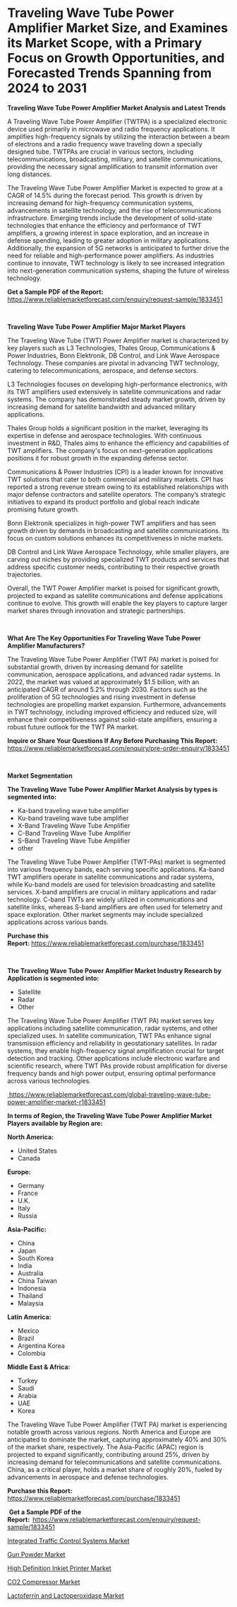 <p><h1>Traveling Wave Tube Power Amplifier Market Size, and Examines its Market Scope, with a Primary Focus on Growth Opportunities, and Forecasted Trends Spanning from 2024 to 2031</h1></p><p><strong>Traveling Wave Tube Power Amplifier Market Analysis and Latest Trends</strong></p>
<p><p>A Traveling Wave Tube Power Amplifier (TWTPA) is a specialized electronic device used primarily in microwave and radio frequency applications. It amplifies high-frequency signals by utilizing the interaction between a beam of electrons and a radio frequency wave traveling down a specially designed tube. TWTPAs are crucial in various sectors, including telecommunications, broadcasting, military, and satellite communications, providing the necessary signal amplification to transmit information over long distances.</p><p>The Traveling Wave Tube Power Amplifier Market is expected to grow at a CAGR of 14.5% during the forecast period. This growth is driven by increasing demand for high-frequency communication systems, advancements in satellite technology, and the rise of telecommunications infrastructure. Emerging trends include the development of solid-state technologies that enhance the efficiency and performance of TWT amplifiers, a growing interest in space exploration, and an increase in defense spending, leading to greater adoption in military applications. Additionally, the expansion of 5G networks is anticipated to further drive the need for reliable and high-performance power amplifiers. As industries continue to innovate, TWT technology is likely to see increased integration into next-generation communication systems, shaping the future of wireless technology.</p></p>
<p><strong>Get a Sample PDF of the Report:&nbsp;</strong> <a href="https://www.reliablemarketforecast.com/enquiry/request-sample/1833451?utm_campaign=121&utm_medium=2&utm_source=Github&utm_content=ia&utm_term=17102024&utm_id=traveling-wave-tube-power-amplifier">https://www.reliablemarketforecast.com/enquiry/request-sample/1833451</a></p>
<p>&nbsp;</p>
<p><strong>Traveling Wave Tube Power Amplifier Major Market Players</strong></p>
<p><p>The Traveling Wave Tube (TWT) Power Amplifier market is characterized by key players such as L3 Technologies, Thales Group, Communications & Power Industries, Bonn Elektronik, DB Control, and Link Wave Aerospace Technology. These companies are pivotal in advancing TWT technology, catering to telecommunications, aerospace, and defense sectors.</p><p>L3 Technologies focuses on developing high-performance electronics, with its TWT amplifiers used extensively in satellite communications and radar systems. The company has demonstrated steady market growth, driven by increasing demand for satellite bandwidth and advanced military applications.</p><p>Thales Group holds a significant position in the market, leveraging its expertise in defense and aerospace technologies. With continuous investment in R&D, Thales aims to enhance the efficiency and capabilities of TWT amplifiers. The company's focus on next-generation applications positions it for robust growth in the expanding defense sector.</p><p>Communications & Power Industries (CPI) is a leader known for innovative TWT solutions that cater to both commercial and military markets. CPI has reported a strong revenue stream owing to its established relationships with major defense contractors and satellite operators. The company’s strategic initiatives to expand its product portfolio and global reach indicate promising future growth.</p><p>Bonn Elektronik specializes in high-power TWT amplifiers and has seen growth driven by demands in broadcasting and satellite communications. Its focus on custom solutions enhances its competitiveness in niche markets.</p><p>DB Control and Link Wave Aerospace Technology, while smaller players, are carving out niches by providing specialized TWT products and services that address specific customer needs, contributing to their respective growth trajectories.</p><p>Overall, the TWT Power Amplifier market is poised for significant growth, projected to expand as satellite communications and defense applications continue to evolve. This growth will enable the key players to capture larger market shares through innovation and strategic partnerships.</p></p>
<p>&nbsp;</p>
<p><strong>What Are The Key Opportunities For Traveling Wave Tube Power Amplifier Manufacturers?</strong></p>
<p><p>The Traveling Wave Tube Power Amplifier (TWT PA) market is poised for substantial growth, driven by increasing demand for satellite communication, aerospace applications, and advanced radar systems. In 2022, the market was valued at approximately $1.5 billion, with an anticipated CAGR of around 5.2% through 2030. Factors such as the proliferation of 5G technologies and rising investment in defense technologies are propelling market expansion. Furthermore, advancements in TWT technology, including improved efficiency and reduced size, will enhance their competitiveness against solid-state amplifiers, ensuring a robust future outlook for the TWT PA market.</p></p>
<p><strong>Inquire or Share Your Questions If Any Before Purchasing This Report:</strong> <a href="https://www.reliablemarketforecast.com/enquiry/pre-order-enquiry/1833451?utm_campaign=121&utm_medium=2&utm_source=Github&utm_content=ia&utm_term=17102024&utm_id=traveling-wave-tube-power-amplifier">https://www.reliablemarketforecast.com/enquiry/pre-order-enquiry/1833451</a></p>
<p>&nbsp;</p>
<p><strong>Market Segmentation</strong></p>
<p><strong>The Traveling Wave Tube Power Amplifier Market Analysis by types is segmented into:</strong></p>
<p><ul><li>Ka-band traveling wave tube amplifier</li><li>Ku-band traveling wave tube amplifier</li><li>X-Band Traveling Wave Tube Amplifier</li><li>C-Band Traveling Wave Tube Amplifier</li><li>S-Band Traveling Wave Tube Amplifier</li><li>other</li></ul></p>
<p><p>The Traveling Wave Tube Power Amplifier (TWT-PAs) market is segmented into various frequency bands, each serving specific applications. Ka-band TWT amplifiers operate in satellite communications and radar systems, while Ku-band models are used for television broadcasting and satellite services. X-band amplifiers are crucial in military applications and radar technology. C-band TWTs are widely utilized in communications and satellite links, whereas S-band amplifiers are often used for telemetry and space exploration. Other market segments may include specialized applications across various bands.</p></p>
<p><strong>Purchase this Report:&nbsp;</strong><a href="https://www.reliablemarketforecast.com/purchase/1833451?utm_campaign=121&utm_medium=2&utm_source=Github&utm_content=ia&utm_term=17102024&utm_id=traveling-wave-tube-power-amplifier">https://www.reliablemarketforecast.com/purchase/1833451</a></p>
<p>&nbsp;</p>
<p><strong>The Traveling Wave Tube Power Amplifier Market Industry Research by Application is segmented into:</strong></p>
<p><ul><li>Satellite</li><li>Radar</li><li>Other</li></ul></p>
<p><p>The Traveling Wave Tube Power Amplifier (TWT PA) market serves key applications including satellite communication, radar systems, and other specialized uses. In satellite communication, TWT PAs enhance signal transmission efficiency and reliability in geostationary satellites. In radar systems, they enable high-frequency signal amplification crucial for target detection and tracking. Other applications include electronic warfare and scientific research, where TWT PAs provide robust amplification for diverse frequency bands and high power output, ensuring optimal performance across various technologies.</p></p>
<p><a href="https://www.reliablemarketforecast.com/global-traveling-wave-tube-power-amplifier-market-r1833451?utm_campaign=121&utm_medium=2&utm_source=Github&utm_content=ia&utm_term=17102024&utm_id=traveling-wave-tube-power-amplifier">&nbsp;https://www.reliablemarketforecast.com/global-traveling-wave-tube-power-amplifier-market-r1833451</a></p>
<p><strong>In terms of Region, the Traveling Wave Tube Power Amplifier Market Players available by Region are:</strong></p>
<p>
    <p> <strong> North America: </strong>
        <ul>
            <li>United States</li>
            <li>Canada</li>
        </ul>
        </p> 
    <p> <strong> Europe: </strong>
        <ul>
            <li>Germany</li>
            <li>France</li>
            <li>U.K.</li>
            <li>Italy</li>
            <li>Russia</li>
        </ul>
        </p> 
    <p> <strong> Asia-Pacific: </strong>
        <ul>
            <li>China</li>
            <li>Japan</li>
            <li>South Korea</li>
            <li>India</li>
            <li>Australia</li>
            <li>China Taiwan</li>
            <li>Indonesia</li>
            <li>Thailand</li>
            <li>Malaysia</li>
        </ul>
        </p> 
    <p> <strong> Latin America: </strong>
        <ul>
            <li>Mexico</li>
            <li>Brazil</li>
            <li>Argentina Korea</li>
            <li>Colombia</li>
        </ul>
        </p> 
    <p> <strong> Middle East & Africa: </strong>
        <ul>
            <li>Turkey</li>
            <li>Saudi</li>
            <li>Arabia</li>
            <li>UAE</li>
            <li>Korea</li>
        </ul>
    </p>
    </p>
<p><p>The Traveling Wave Tube Power Amplifier (TWT PA) market is experiencing notable growth across various regions. North America and Europe are anticipated to dominate the market, capturing approximately 40% and 30% of the market share, respectively. The Asia-Pacific (APAC) region is projected to expand significantly, contributing around 25%, driven by increasing demand for telecommunications and satellite communications. China, as a critical player, holds a market share of roughly 20%, fueled by advancements in aerospace and defense technologies.</p></p>
<p><strong>Purchase this Report: </strong><a href="https://www.reliablemarketforecast.com/purchase/1833451?utm_campaign=121&utm_medium=2&utm_source=Github&utm_content=ia&utm_term=17102024&utm_id=traveling-wave-tube-power-amplifier">https://www.reliablemarketforecast.com/purchase/1833451</a></p>
<p>&nbsp;<strong>Get a Sample PDF of the Report:&nbsp;&nbsp;</strong><a href="https://www.reliablemarketforecast.com/enquiry/request-sample/1833451?utm_campaign=121&utm_medium=2&utm_source=Github&utm_content=ia&utm_term=17102024&utm_id=traveling-wave-tube-power-amplifier">https://www.reliablemarketforecast.com/enquiry/request-sample/1833451</a></p>
<p><strong></strong></p>
<p><p><a href="https://github.com/halleabdon2v1s/Market-Research-Report-List-1/blob/main/integrated-traffic-control-systems-market.md?utm_campaign=121&utm_medium=2&utm_source=Github&utm_content=ia&utm_term=17102024&utm_id=traveling-wave-tube-power-amplifier">Integrated Traffic Control Systems Market</a></p><p><a href="https://www.linkedin.com/pulse/unveiling-market-trends-global-gun-powder-growth-regional-fygme?utm_campaign=121&utm_medium=2&utm_source=Github&utm_content=ia&utm_term=17102024&utm_id=traveling-wave-tube-power-amplifier">Gun Powder Market</a></p><p><a href="https://issuu.com/reportprime-2/docs/high-definition-inkjet-printer-mark_9f8e55376df81e?utm_campaign=121&utm_medium=2&utm_source=Github&utm_content=ia&utm_term=17102024&utm_id=traveling-wave-tube-power-amplifier">High Definition Inkjet Printer Market</a></p><p><a href="https://issuu.com/reportprime-2/docs/co2-compressor-market-size-2030.ppt_0fd1750cd22fb3?utm_campaign=121&utm_medium=2&utm_source=Github&utm_content=ia&utm_term=17102024&utm_id=traveling-wave-tube-power-amplifier">CO2 Compressor Market</a></p><p><a href="https://www.linkedin.com/pulse/lactoferrin-lactoperoxidase-market-report-product-type-end-bqn8c?utm_campaign=121&utm_medium=2&utm_source=Github&utm_content=ia&utm_term=17102024&utm_id=traveling-wave-tube-power-amplifier">Lactoferrin and Lactoperoxidase Market</a></p></p>